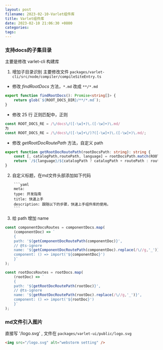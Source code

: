 ```yaml
---
layout: post
filename: 2023-02-10-Varlet组件库
title: Varlet组件库
date: 2023-02-10 21:06:30 +0800
categories: 
tags: 
---
```


### 支持docs的子集目录

主要是修改 varlet-cli 构建库

1. 增加子目录识别
主要修改文件 `packages/varlet-cli/src/node/compiler/compileSiteEntry.ts`

* 修改 *findRootDocs* 方法，`*.md` 改成 `**/*.md`
```typescript
export function findRootDocs(): Promise<string[]> {
    return glob(`${ROOT_DOCS_DIR}/**/*.md`);
}
```

* 修改 25 行 正则匹配中，正则
```typescript
const ROOT_DOCS_RE = /\/docs\/([-\w]+)\.([-\w]+)\.md/
为
const ROOT_DOCS_RE = /\/docs\/([-\w]+\/)?([-\w]+)\.([-\w]+)\.md/;
```

* 修改 *getRootDocRoutePath* 方法，自定义 path
```typescript
export function getRootDocRoutePath(rootDocsPath: string): string {
    const [, catalogPath,routePath, language] = rootDocsPath.match(ROOT_DOCS_RE) ?? [];
    return `/${language}/${catalogPath ? catalogPath + routePath : routePath}`;
}
```

2. 自定义标题，在md文件头部添加如下代码
```shell
    ```yaml
    meta:
    type: 开发指南
    title: 快速上手
    description: 跟随以下的步骤，快速上手组件库的使用。
    ```
```

3. 给 path 增加 name
```typescript
const componentDocsRoutes = componentDocs.map(
    (componentDoc) => `
    {
    path: '${getComponentDocRoutePath(componentDoc)}',
    // @ts-ignore
    name: '${getComponentDocRoutePath(componentDoc).replace(/\//g,'_')}',
    component: () => import('${componentDoc}')
    }`
);

const rootDocsRoutes = rootDocs.map(
    (rootDoc) => `
    {
    path: '${getRootDocRoutePath(rootDoc)}',
    // @ts-ignore
    name: '${getRootDocRoutePath(rootDoc).replace(/\//g,'_')}',
    component: () => import('${rootDoc}')
    }`
);
```

### md文件引入图片
直接写  '/logo.svg' , 文件在  `packages/varlet-ui/public/logo.svg`
```html
<img src="/logo.svg" alt="webstorm setting" />
```